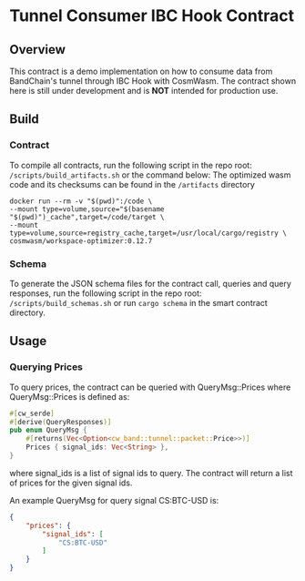 # Tunnel Consumer IBC Hook Contract

## Overview

This contract is a demo implementation on how to consume data from BandChain's tunnel through IBC Hook with CosmWasm.
The contract shown here is still under development and is **NOT** intended for production use.

## Build

### Contract

To compile all contracts, run the following script in the repo root: `/scripts/build_artifacts.sh` or the command below:
The optimized wasm code and its checksums can be found in the `/artifacts` directory

```
docker run --rm -v "$(pwd)":/code \
--mount type=volume,source="$(basename "$(pwd)")_cache",target=/code/target \
--mount type=volume,source=registry_cache,target=/usr/local/cargo/registry \
cosmwasm/workspace-optimizer:0.12.7
```

### Schema

To generate the JSON schema files for the contract call, queries and query responses, run the following script in the
repo root: `/scripts/build_schemas.sh` or run `cargo schema` in the smart contract directory.

## Usage

### Querying Prices

To query prices, the contract can be queried with QueryMsg::Prices where QueryMsg::Prices is defined as:

```rust
#[cw_serde]
#[derive(QueryResponses)]
pub enum QueryMsg {
    #[returns(Vec<Option<cw_band::tunnel::packet::Price>>)]
    Prices { signal_ids: Vec<String> },
}
```

where signal_ids is a list of signal ids to query.
The contract will return a list of prices for the given signal ids.

An example QueryMsg for query signal CS:BTC-USD is:

```json
{
    "prices": {
        "signal_ids": [
            "CS:BTC-USD"
        ]
    }
}
```

